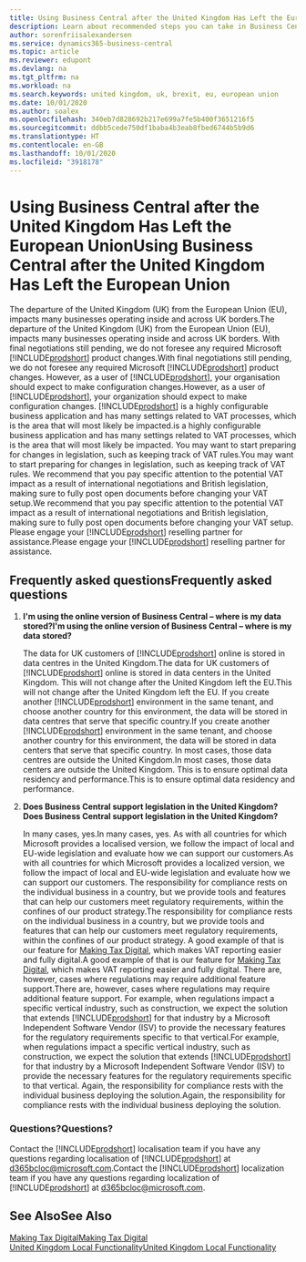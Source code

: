 ```yaml
---
title: Using Business Central after the United Kingdom Has Left the European Union
description: Learn about recommended steps you can take in Business Central after Brexit in 2020.
author: sorenfriisalexandersen
ms.service: dynamics365-business-central
ms.topic: article
ms.reviewer: edupont
ms.devlang: na
ms.tgt_pltfrm: na
ms.workload: na
ms.search.keywords: united kingdom, uk, brexit, eu, european union
ms.date: 10/01/2020
ms.author: soalex
ms.openlocfilehash: 340eb7d828692b217e699a7fe5b400f3651216f5
ms.sourcegitcommit: ddbb5cede750df1baba4b3eab8fbed6744b5b9d6
ms.translationtype: HT
ms.contentlocale: en-GB
ms.lasthandoff: 10/01/2020
ms.locfileid: "3918178"
---
```

# <a name="using-business-central-after-the-united-kingdom-has-left-the-european-union"></a><span data-ttu-id="073c8-103">Using Business Central after the United Kingdom Has Left the European Union</span><span class="sxs-lookup"><span data-stu-id="073c8-103">Using Business Central after the United Kingdom Has Left the European Union</span></span>

<span data-ttu-id="073c8-104">The departure of the United Kingdom (UK) from the European Union (EU), impacts many businesses operating inside and across UK borders.</span><span class="sxs-lookup"><span data-stu-id="073c8-104">The departure of the United Kingdom (UK) from the European Union (EU), impacts many businesses operating inside and across UK borders.</span></span> <span data-ttu-id="073c8-105">With final negotiations still pending, we do not foresee any required Microsoft [!INCLUDE[prodshort](../../includes/prodshort.md)] product changes.</span><span class="sxs-lookup"><span data-stu-id="073c8-105">With final negotiations still pending, we do not foresee any required Microsoft [!INCLUDE[prodshort](../../includes/prodshort.md)] product changes.</span></span> <span data-ttu-id="073c8-106">However, as a user of [!INCLUDE[prodshort](../../includes/prodshort.md)], your organisation should expect to make configuration changes.</span><span class="sxs-lookup"><span data-stu-id="073c8-106">However, as a user of [!INCLUDE[prodshort](../../includes/prodshort.md)], your organization should expect to make configuration changes.</span></span> [!INCLUDE[prodshort](../../includes/prodshort.md)] <span data-ttu-id="073c8-107">is a highly configurable business application and has many settings related to VAT processes, which is the area that will most likely be impacted.</span><span class="sxs-lookup"><span data-stu-id="073c8-107">is a highly configurable business application and has many settings related to VAT processes, which is the area that will most likely be impacted.</span></span> <span data-ttu-id="073c8-108">You may want to start preparing for changes in legislation, such as keeping track of VAT rules.</span><span class="sxs-lookup"><span data-stu-id="073c8-108">You may want to start preparing for changes in legislation, such as keeping track of VAT rules.</span></span> <span data-ttu-id="073c8-109">We recommend that you pay specific attention to the potential VAT impact as a result of international negotiations and British legislation, making sure to fully post open documents before changing your VAT setup.</span><span class="sxs-lookup"><span data-stu-id="073c8-109">We recommend that you pay specific attention to the potential VAT impact as a result of international negotiations and British legislation, making sure to fully post open documents before changing your VAT setup.</span></span> <span data-ttu-id="073c8-110">Please engage your [!INCLUDE[prodshort](../../includes/prodshort.md)] reselling partner for assistance.</span><span class="sxs-lookup"><span data-stu-id="073c8-110">Please engage your [!INCLUDE[prodshort](../../includes/prodshort.md)] reselling partner for assistance.</span></span>

## <a name="frequently-asked-questions"></a><span data-ttu-id="073c8-111">Frequently asked questions</span><span class="sxs-lookup"><span data-stu-id="073c8-111">Frequently asked questions</span></span>

1. <span data-ttu-id="073c8-112">**I'm using the online version of Business Central – where is my data stored?**</span><span class="sxs-lookup"><span data-stu-id="073c8-112">**I'm using the online version of Business Central – where is my data stored?**</span></span>

    <span data-ttu-id="073c8-113">The data for UK customers of [!INCLUDE[prodshort](../../includes/prodshort.md)] online is stored in data centres in the United Kingdom.</span><span class="sxs-lookup"><span data-stu-id="073c8-113">The data for UK customers of [!INCLUDE[prodshort](../../includes/prodshort.md)] online is stored in data centers in the United Kingdom.</span></span> <span data-ttu-id="073c8-114">This will not change after the United Kingdom left the EU.</span><span class="sxs-lookup"><span data-stu-id="073c8-114">This will not change after the United Kingdom left the EU.</span></span> <span data-ttu-id="073c8-115">If you create another [!INCLUDE[prodshort](../../includes/prodshort.md)] environment in the same tenant, and choose another country for this environment, the data will be stored in data centres that serve that specific country.</span><span class="sxs-lookup"><span data-stu-id="073c8-115">If you create another [!INCLUDE[prodshort](../../includes/prodshort.md)] environment in the same tenant, and choose another country for this environment, the data will be stored in data centers that serve that specific country.</span></span> <span data-ttu-id="073c8-116">In most cases, those data centres are outside the United Kingdom.</span><span class="sxs-lookup"><span data-stu-id="073c8-116">In most cases, those data centers are outside the United Kingdom.</span></span> <span data-ttu-id="073c8-117">This is to ensure optimal data residency and performance.</span><span class="sxs-lookup"><span data-stu-id="073c8-117">This is to ensure optimal data residency and performance.</span></span>

2. <span data-ttu-id="073c8-118">**Does Business Central support legislation in the United Kingdom?**</span><span class="sxs-lookup"><span data-stu-id="073c8-118">**Does Business Central support legislation in the United Kingdom?**</span></span>

    <span data-ttu-id="073c8-119">In many cases, yes.</span><span class="sxs-lookup"><span data-stu-id="073c8-119">In many cases, yes.</span></span> <span data-ttu-id="073c8-120">As with all countries for which Microsoft provides a localised version, we follow the impact of local and EU-wide legislation and evaluate how we can support our customers.</span><span class="sxs-lookup"><span data-stu-id="073c8-120">As with all countries for which Microsoft provides a localized version, we follow the impact of local and EU-wide legislation and evaluate how we can support our customers.</span></span> <span data-ttu-id="073c8-121">The responsibility for compliance rests on the individual business in a country, but we provide tools and features that can help our customers meet regulatory requirements, within the confines of our product strategy.</span><span class="sxs-lookup"><span data-stu-id="073c8-121">The responsibility for compliance rests on the individual business in a country, but we provide tools and features that can help our customers meet regulatory requirements, within the confines of our product strategy.</span></span> <span data-ttu-id="073c8-122">A good example of that is our feature for [Making Tax Digital](making-tax-digital-submit-vat-return.md), which makes VAT reporting easier and fully digital.</span><span class="sxs-lookup"><span data-stu-id="073c8-122">A good example of that is our feature for [Making Tax Digital](making-tax-digital-submit-vat-return.md), which makes VAT reporting easier and fully digital.</span></span> <span data-ttu-id="073c8-123">There are, however, cases where regulations may require additional feature support.</span><span class="sxs-lookup"><span data-stu-id="073c8-123">There are, however, cases where regulations may require additional feature support.</span></span> <span data-ttu-id="073c8-124">For example, when regulations impact a specific vertical industry, such as construction, we expect the solution that extends [!INCLUDE[prodshort](../../includes/prodshort.md)] for that industry by a Microsoft Independent Software Vendor (ISV) to provide the necessary features for the regulatory requirements specific to that vertical.</span><span class="sxs-lookup"><span data-stu-id="073c8-124">For example, when regulations impact a specific vertical industry, such as construction, we expect the solution that extends [!INCLUDE[prodshort](../../includes/prodshort.md)] for that industry by a Microsoft Independent Software Vendor (ISV) to provide the necessary features for the regulatory requirements specific to that vertical.</span></span> <span data-ttu-id="073c8-125">Again, the responsibility for compliance rests with the individual business deploying the solution.</span><span class="sxs-lookup"><span data-stu-id="073c8-125">Again, the responsibility for compliance rests with the individual business deploying the solution.</span></span>

### <a name="questions"></a><span data-ttu-id="073c8-126">Questions?</span><span class="sxs-lookup"><span data-stu-id="073c8-126">Questions?</span></span>

<span data-ttu-id="073c8-127">Contact the [!INCLUDE[prodshort](../../includes/prodshort.md)] localisation team if you have any questions regarding localisation of [!INCLUDE[prodshort](../../includes/prodshort.md)] at [d365bcloc@microsoft.com](mailto:d365bcloc@microsoft.com).</span><span class="sxs-lookup"><span data-stu-id="073c8-127">Contact the [!INCLUDE[prodshort](../../includes/prodshort.md)] localization team if you have any questions regarding localization of [!INCLUDE[prodshort](../../includes/prodshort.md)] at [d365bcloc@microsoft.com](mailto:d365bcloc@microsoft.com).</span></span>

## <a name="see-also"></a><span data-ttu-id="073c8-128">See Also</span><span class="sxs-lookup"><span data-stu-id="073c8-128">See Also</span></span>

[<span data-ttu-id="073c8-129">Making Tax Digital</span><span class="sxs-lookup"><span data-stu-id="073c8-129">Making Tax Digital</span></span>](making-tax-digital-submit-vat-return.md)  
[<span data-ttu-id="073c8-130">United Kingdom Local Functionality</span><span class="sxs-lookup"><span data-stu-id="073c8-130">United Kingdom Local Functionality</span></span>](united-kingdom-local-functionality.md)  
